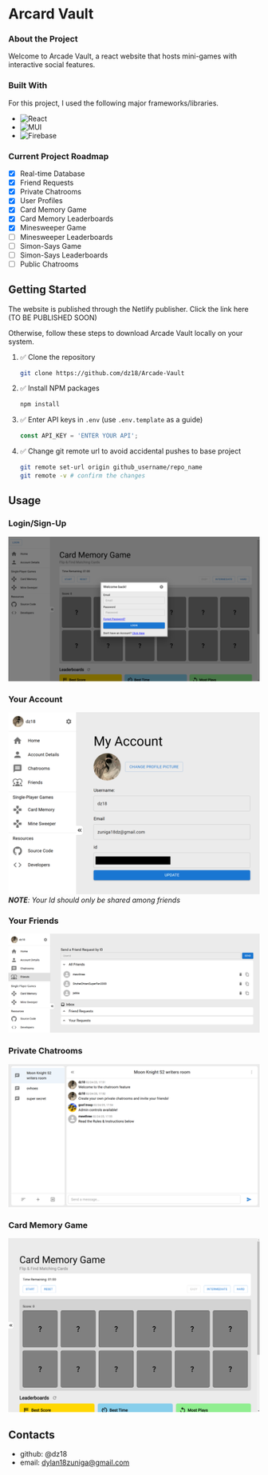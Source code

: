 # Arcard Vault

### About the Project

Welcome to Arcade Vault, a react website that hosts mini-games with interactive social features.  

### Built With

For this project, I used the following major frameworks/libraries.
- ![React](https://img.shields.io/badge/React-20232A?style=for-the-badge&logo=react&logoColor=61DAFB)
- ![MUI](https://img.shields.io/badge/MUI-007FFF?style=for-the-badge&logo=mui&logoColor=white)
- ![Firebase](https://img.shields.io/badge/Firebase-FFCA28?style=for-the-badge&logo=firebase&logoColor=black)



### Current Project Roadmap

* [X] Real-time Database
* [X] Friend Requests
* [X] Private Chatrooms
* [X] User Profiles
* [X] Card Memory Game
* [X] Card Memory Leaderboards
* [X] Minesweeper Game
* [ ] Minesweeper Leaderboards
* [ ] Simon-Says Game
* [ ] Simon-Says Leaderboards
* [ ] Public Chatrooms

## Getting Started

The website is published through the Netlify publisher. Click the link here (TO BE PUBLISHED SOON)

Otherwise, follow these steps to download Arcade Vault locally on your system.

1. ✅ Clone the repository 
    ```bash
    git clone https://github.com/dz18/Arcade-Vault
    ```

2. ✅ Install NPM packages 

    ```bash
    npm install
    ```

3. ✅ Enter API keys in ```.env``` (use ```.env.template``` as a guide)
    ```javascript
    const API_KEY = 'ENTER YOUR API';
    ```

4. ✅ Change git remote url to avoid accidental pushes to base project
    ```bash
    git remote set-url origin github_username/repo_name
    git remote -v # confirm the changes
    ```

## Usage

### Login/Sign-Up
![Login/Sign-Up](imgs/image-2.png) 

### Your Account
![Your Account](imgs/YourAccount.png)
***NOTE**: Your Id should only be shared among friends*

### Your Friends
![Your Friends](imgs/image-4.png)

### Private Chatrooms
![Private Chatrooms](imgs/image-1.png)

### Card Memory Game
![Card Memory Game](imgs/image-3.png)

## Contacts
- github: @dz18
- email: dylan18zuniga@gmail.com